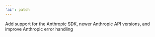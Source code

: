 ```yaml
---
'ai': patch
---
```


Add support for the Anthropic SDK, newer Anthropic API versions, and improve Anthropic error handling
